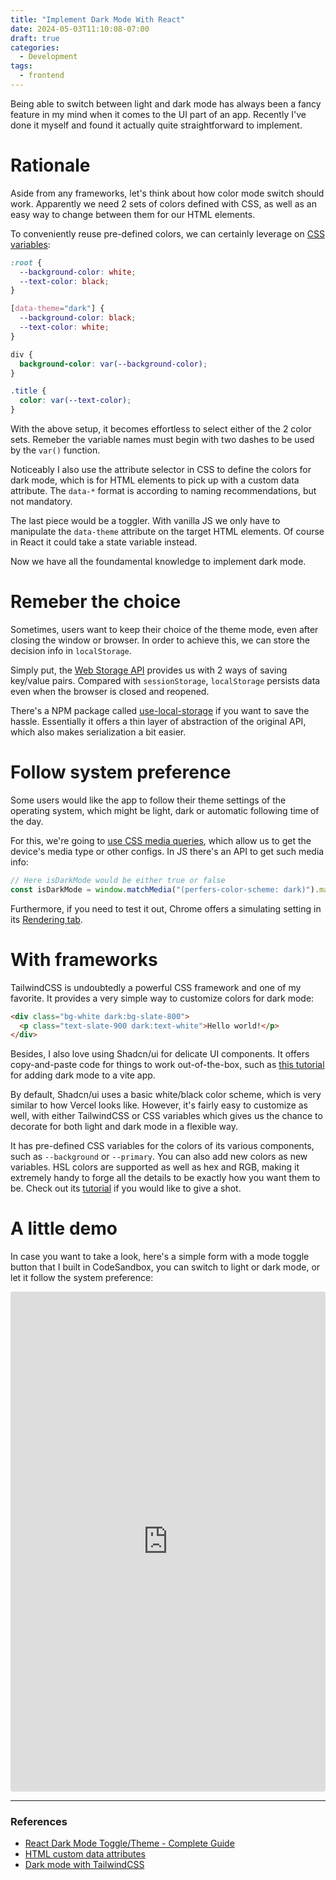 ```yaml
---
title: "Implement Dark Mode With React"
date: 2024-05-03T11:10:08-07:00
draft: true
categories:
  - Development
tags:
  - frontend
---
```


Being able to switch between light and dark mode has always been a fancy feature in my mind when it comes to the UI part of an app. Recently I've done it myself and found it actually quite straightforward to implement.

# Rationale

Aside from any frameworks, let's think about how color mode switch should work. Apparently we need 2 sets of colors defined with CSS, as well as an easy way to change between them for our HTML elements.

To conveniently reuse pre-defined colors, we can certainly leverage on [CSS variables](https://www.w3schools.com/css/css3_variables.asp):

```CSS
:root {
  --background-color: white;
  --text-color: black;
}

[data-theme="dark"] {
  --background-color: black;
  --text-color: white;
}

div {
  background-color: var(--background-color);
}

.title {
  color: var(--text-color);
}
```

With the above setup, it becomes effortless to select either of the 2 color sets. Remeber the variable names must begin with two dashes to be used by the `var()` function.

Noticeably I also use the attribute selector in CSS to define the colors for dark mode, which is for HTML elements to pick up with a custom data attribute. The `data-*` format is according to naming recommendations, but not mandatory.

The last piece would be a toggler. With vanilla JS we only have to manipulate the `data-theme` attribute on the target HTML elements. Of course in React it could take a state variable instead.

Now we have all the foundamental knowledge to implement dark mode.

# Remeber the choice

Sometimes, users want to keep their choice of the theme mode, even after closing the window or browser. In order to achieve this, we can store the decision info in `localStorage`.

Simply put, the [Web Storage API](https://developer.mozilla.org/en-US/docs/Web/API/Web_Storage_API) provides us with 2 ways of saving key/value pairs. Compared with `sessionStorage`, `localStorage` persists data even when the browser is closed and reopened.

There's a NPM package called [use-local-storage](https://www.npmjs.com/package/use-local-storage) if you want to save the hassle. Essentially it offers a thin layer of abstraction of the original API, which also makes serialization a bit easier.

# Follow system preference

Some users would like the app to follow their theme settings of the operating system, which might be light, dark or automatic following time of the day.

For this, we're going to [use CSS media queries](https://developer.mozilla.org/en-US/docs/Web/CSS/CSS_media_queries/Using_media_queries), which allow us to get the device's media type or other configs. In JS there's an API to get such media info:

```javascript
// Here isDarkMode would be either true or false
const isDarkMode = window.matchMedia("(perfers-color-scheme: dark)").matches;
```

Furthermore, if you need to test it out, Chrome offers a simulating setting in its [Rendering tab](https://developer.chrome.com/docs/devtools/rendering).

# With frameworks

TailwindCSS is undoubtedly a powerful CSS framework and one of my favorite. It provides a very simple way to customize colors for dark mode:

```HTML
<div class="bg-white dark:bg-slate-800">
  <p class="text-slate-900 dark:text-white">Hello world!</p>
</div>
```

Besides, I also love using Shadcn/ui for delicate UI components. It offers copy-and-paste code for things to work out-of-the-box, such as [this tutorial](https://ui.shadcn.com/docs/dark-mode/vite) for adding dark mode to a vite app.

By default, Shadcn/ui uses a basic white/black color scheme, which is very similar to how Vercel looks like. However, it's fairly easy to customize as well, with either TailwindCSS or CSS variables which gives us the chance to decorate for both light and dark mode in a flexible way.

It has pre-defined CSS variables for the colors of its various components, such as `--background` or `--primary`. You can also add new colors as new variables. HSL colors are supported as well as hex and RGB, making it extremely handy to forge all the details to be exactly how you want them to be. Check out its [tutorial](https://ui.shadcn.com/docs/theming) if you would like to give a shot.

# A little demo

In case you want to take a look, here's a simple form with a mode toggle button that I built in CodeSandbox, you can switch to light or dark mode, or let it follow the system preference:

<iframe src="https://codesandbox.io/p/devbox/dark-mode-demo-tdkdkg?embed=1&file=%2Fsrc%2FApp.tsx"
     style="width:100%; height: 800px; border:0; border-radius: 4px; overflow:hidden;"
     title="dark-mode-demo"
     allow="accelerometer; ambient-light-sensor; camera; encrypted-media; geolocation; gyroscope; hid; microphone; midi; payment; usb; vr; xr-spatial-tracking"
     sandbox="allow-forms allow-modals allow-popups allow-presentation allow-same-origin allow-scripts"
   ></iframe>

---

### References

- [React Dark Mode Toggle/Theme - Complete Guide](https://www.youtube.com/watch?v=sy-rRtT84CQ&ab_channel=FullstackSimplified)
- [HTML custom data attributes](https://developer.mozilla.org/en-US/docs/Web/HTML/Global_attributes/data-*)
- [Dark mode with TailwindCSS](https://tailwindcss.com/docs/dark-mode)
